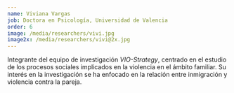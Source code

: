 ```yaml
---
name: Viviana Vargas
job: Doctora en Psicología, Universidad de Valencia
order: 6
image: /media/researchers/vivi.jpg
image2x: /media/researchers/vivi@2x.jpg
---
```


Integrante del equipo de investigación _VIO-Strategy_, centrado en el estudio de los procesos sociales implicados en la violencia en el ámbito familiar. Su interés en la investigación se ha enfocado en la relación entre inmigración y violencia contra la pareja.
